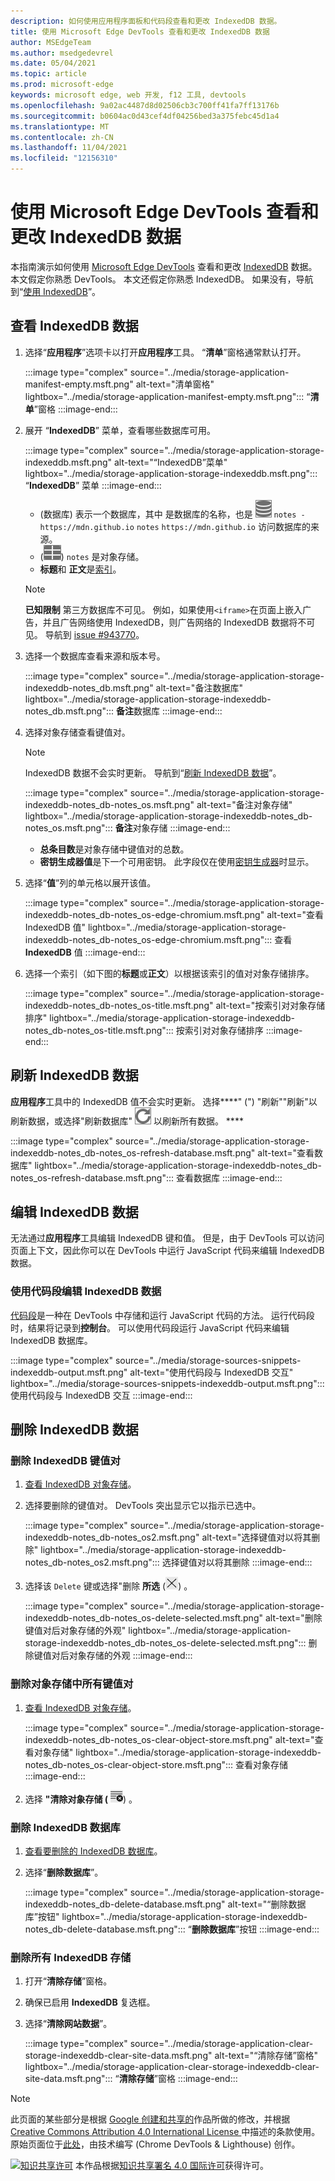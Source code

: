 ```yaml
---
description: 如何使用应用程序面板和代码段查看和更改 IndexedDB 数据。
title: 使用 Microsoft Edge DevTools 查看和更改 IndexedDB 数据
author: MSEdgeTeam
ms.author: msedgedevrel
ms.date: 05/04/2021
ms.topic: article
ms.prod: microsoft-edge
keywords: microsoft edge, web 开发, f12 工具, devtools
ms.openlocfilehash: 9a02ac4487d8d02506cb3c700ff41fa7ff13176b
ms.sourcegitcommit: b0604ac0d43cef4df04256bed3a375febc45d1a4
ms.translationtype: MT
ms.contentlocale: zh-CN
ms.lasthandoff: 11/04/2021
ms.locfileid: "12156310"
---
```

<!-- Copyright Kayce Basques

   Licensed under the Apache License, Version 2.0 (the "License");
   you may not use this file except in compliance with the License.
   You may obtain a copy of the License at

       https://www.apache.org/licenses/LICENSE-2.0

   Unless required by applicable law or agreed to in writing, software
   distributed under the License is distributed on an "AS IS" BASIS,
   WITHOUT WARRANTIES OR CONDITIONS OF ANY KIND, either express or implied.
   See the License for the specific language governing permissions and
   limitations under the License.  -->
# <a name="view-and-change-indexeddb-data-with-microsoft-edge-devtools"></a>使用 Microsoft Edge DevTools 查看和更改 IndexedDB 数据

本指南演示如何使用 [Microsoft Edge DevTools](../../devtools-guide-chromium/index.md) 查看和更改 [IndexedDB](https://developer.mozilla.org/docs/Web/API/IndexedDB_API) 数据。  本文假定你熟悉 DevTools。  本文还假定你熟悉 IndexedDB。  如果没有，导航到“[使用 IndexedDB](https://developer.mozilla.org/docs/Web/API/IndexedDB_API/Using_IndexedDB)”。


<!-- ====================================================================== -->
## <a name="view-indexeddb-data"></a>查看 IndexedDB 数据

1.  选择“**应用程序**”选项卡以打开**应用程序**工具。  “**清单**”窗格通常默认打开。

    :::image type="complex" source="../media/storage-application-manifest-empty.msft.png" alt-text="清单窗格" lightbox="../media/storage-application-manifest-empty.msft.png":::
       “**清单**”窗格
    :::image-end:::

1.  展开 “**IndexedDB**” 菜单，查看哪些数据库可用。

    :::image type="complex" source="../media/storage-application-storage-indexeddb.msft.png" alt-text="“IndexedDB”菜单" lightbox="../media/storage-application-storage-indexeddb.msft.png":::
       “**IndexedDB**” 菜单
    :::image-end:::

    *    (数据库) 表示一个数据库，其中 是数据库的名称，也是 ![ ](../media/database-icon.msft.png) `notes - https://mdn.github.io` `notes` `https://mdn.github.io` 访问数据库的来源。
    *    (![ 对象存储图标 ](../media/object-store-icon.msft.png)) `notes` 是对象存储。
    *   **标题**和 **正文**是[索引](https://developer.mozilla.org/docs/Web/API/IndexedDB_API/Using_IndexedDB#Using_an_index)。

    > [!NOTE]
    > **已知限制**  第三方数据库不可见。  例如，如果使用`<iframe>`在页面上嵌入广告，并且广告网络使用 IndexedDB，则广告网络的 IndexedDB 数据将不可见。  导航到 [issue #943770](https://crbug.com/943770)。

1.  选择一个数据库查看来源和版本号。

    :::image type="complex" source="../media/storage-application-storage-indexeddb-notes_db.msft.png" alt-text="备注数据库" lightbox="../media/storage-application-storage-indexeddb-notes_db.msft.png":::
       **备注**数据库
    :::image-end:::

1.  选择对象存储查看键值对。

    > [!NOTE]
    > IndexedDB 数据不会实时更新。  导航到“[刷新 IndexedDB 数据](#refresh-indexeddb-data)”。

    :::image type="complex" source="../media/storage-application-storage-indexeddb-notes_db-notes_os.msft.png" alt-text="备注对象存储" lightbox="../media/storage-application-storage-indexeddb-notes_db-notes_os.msft.png":::
       **备注**对象存储
    :::image-end:::

    *   **总条目数**是对象存储中键值对的总数。
    *   **密钥生成器值**是下一个可用密钥。  此字段仅在使用[密钥生成器](https://developer.mozilla.org/docs/Web/API/IndexedDB_API/Basic_Concepts_Behind_IndexedDB#gloss_keygenerator)时显示。

1.  选择“**值**”列的单元格以展开该值。

    :::image type="complex" source="../media/storage-application-storage-indexeddb-notes_db-notes_os-edge-chromium.msft.png" alt-text="查看 IndexedDB 值" lightbox="../media/storage-application-storage-indexeddb-notes_db-notes_os-edge-chromium.msft.png":::
       查看 **IndexedDB** 值
    :::image-end:::

1.  选择一个索引（如下图的**标题**或**正文**）以根据该索引的值对对象存储排序。

    :::image type="complex" source="../media/storage-application-storage-indexeddb-notes_db-notes_os-title.msft.png" alt-text="按索引对对象存储排序" lightbox="../media/storage-application-storage-indexeddb-notes_db-notes_os-title.msft.png":::
       按索引对对象存储排序
    :::image-end:::


<!-- ====================================================================== -->
## <a name="refresh-indexeddb-data"></a>刷新 IndexedDB 数据

**应用程序**工具中的 IndexedDB 值不会实时更新。  选择****" (") "刷新""刷新"以刷新数据，或选择"刷新数据库" ![ ](../media/reload-icon.msft.png) 以刷新所有数据。 ****

:::image type="complex" source="../media/storage-application-storage-indexeddb-notes_db-notes_os-refresh-database.msft.png" alt-text="查看数据库" lightbox="../media/storage-application-storage-indexeddb-notes_db-notes_os-refresh-database.msft.png":::
   查看数据库
:::image-end:::


<!-- ====================================================================== -->
## <a name="edit-indexeddb-data"></a>编辑 IndexedDB 数据

无法通过**应用程序**工具编辑 IndexedDB 键和值。  但是，由于 DevTools 可以访问页面上下文，因此你可以在 DevTools 中运行 JavaScript 代码来编辑 IndexedDB 数据。

### <a name="edit-indexeddb-data-with-snippets"></a>使用代码段编辑 IndexedDB 数据

[代码段](../javascript/snippets.md)是一种在 DevTools 中存储和运行 JavaScript 代码的方法。  运行代码段时，结果将记录到**控制台**。  可以使用代码段运行 JavaScript 代码来编辑 IndexedDB 数据库。

:::image type="complex" source="../media/storage-sources-snippets-indexeddb-output.msft.png" alt-text="使用代码段与 IndexedDB 交互" lightbox="../media/storage-sources-snippets-indexeddb-output.msft.png":::
   使用代码段与 IndexedDB 交互
:::image-end:::


<!-- ====================================================================== -->
## <a name="delete-indexeddb-data"></a>删除 IndexedDB 数据

### <a name="delete-an-indexeddb-key-value-pair"></a>删除 IndexedDB 键值对

1.  [查看 IndexedDB 对象存储](#view-indexeddb-data)。
1.  选择要删除的键值对。  DevTools 突出显示它以指示已选中。

    :::image type="complex" source="../media/storage-application-storage-indexeddb-notes_db-notes_os2.msft.png" alt-text="选择键值对以将其删除" lightbox="../media/storage-application-storage-indexeddb-notes_db-notes_os2.msft.png":::
       选择键值对以将其删除
    :::image-end:::

1.  选择该 `Delete` 键或选择"删除 **所选** (![ 删除所选 ](../media/delete-icon.msft.png)) 。

    :::image type="complex" source="../media/storage-application-storage-indexeddb-notes_db-notes_os-delete-selected.msft.png" alt-text="删除键值对后对象存储的外观" lightbox="../media/storage-application-storage-indexeddb-notes_db-notes_os-delete-selected.msft.png":::
       删除键值对后对象存储的外观
    :::image-end:::

### <a name="delete-all-key-value-pairs-in-an-object-store"></a>删除对象存储中所有键值对

1.  [查看 IndexedDB 对象存储](#view-indexeddb-data)。

    :::image type="complex" source="../media/storage-application-storage-indexeddb-notes_db-notes_os-clear-object-store.msft.png" alt-text="查看对象存储" lightbox="../media/storage-application-storage-indexeddb-notes_db-notes_os-clear-object-store.msft.png":::
       查看对象存储
    :::image-end:::

1.  选择 **"清除对象存储 (** ![ 清除对象存储 ](../media/clear-icon.msft.png)) 。

### <a name="delete-an-indexeddb-database"></a>删除 IndexedDB 数据库

1.  [查看要删除的 IndexedDB 数据库](#view-indexeddb-data)。
1.  选择“**删除数据库**”。

    :::image type="complex" source="../media/storage-application-storage-indexeddb-notes_db-delete-database.msft.png" alt-text="“删除数据库”按钮" lightbox="../media/storage-application-storage-indexeddb-notes_db-delete-database.msft.png":::
       “**删除数据库**”按钮
    :::image-end:::

### <a name="delete-all-indexeddb-storage"></a>删除所有 IndexedDB 存储

1.  打开“**清除存储**”窗格。
1.  确保已启用 **IndexedDB** 复选框。
1.  选择“**清除网站数据**”。

    :::image type="complex" source="../media/storage-application-clear-storage-indexeddb-clear-site-data.msft.png" alt-text="“清除存储”窗格" lightbox="../media/storage-application-clear-storage-indexeddb-clear-site-data.msft.png":::
       “**清除存储**”窗格
    :::image-end:::


<!-- ====================================================================== -->
> [!NOTE]
> 此页面的某些部分是根据 [Google 创建和共享的](https://developers.google.com/terms/site-policies)作品所做的修改，并根据[ Creative Commons Attribution 4.0 International License ](https://creativecommons.org/licenses/by/4.0)中描述的条款使用。
> 原始页面位于[此处](https://developers.google.com/web/tools/chrome-devtools/storage/indexeddb)，由技术编写 (Chrome DevTools \& Lighthouse) 创作。 [](https://developers.google.com/web/resources/contributors#kayce-basques)

[![知识共享许可](https://i.creativecommons.org/l/by/4.0/88x31.png)](https://creativecommons.org/licenses/by/4.0) 本作品根据[知识共享署名 4.0 国际许可](https://creativecommons.org/licenses/by/4.0)获得许可。
